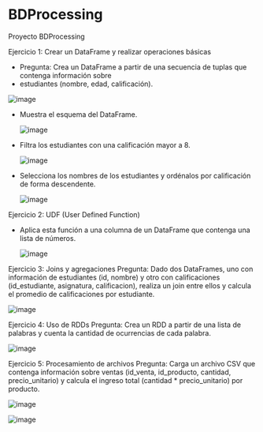 # BDProcessing
Proyecto BDProcessing

Ejercicio 1: Crear un DataFrame y realizar operaciones básicas
   * Pregunta: Crea un DataFrame a partir de una secuencia de tuplas que contenga información sobre
   * estudiantes (nombre, edad, calificación).

     
   ![image](https://github.com/user-attachments/assets/805b75b9-7f82-4923-a425-d36cab5b25cc)


   * Muestra el esquema del DataFrame.

     
     ![image](https://github.com/user-attachments/assets/d69ed4bd-aa5c-4d49-b93b-d2566892f6fa)

   * Filtra los estudiantes con una calificación mayor a 8.

     
     ![image](https://github.com/user-attachments/assets/1cd68c88-dfa9-4f5f-bb2a-6436e5f6bb66)

   * Selecciona los nombres de los estudiantes y ordénalos por calificación de forma descendente.

     
     ![image](https://github.com/user-attachments/assets/18e1222c-dbed-4594-a0f8-46a6952081a7)

Ejercicio 2: UDF (User Defined Function)
   * Aplica esta función a una columna de un DataFrame que contenga una lista de números.

     
     ![image](https://github.com/user-attachments/assets/7f4dcb1d-7bc3-4697-b5bd-9cce8cb7fed1)

Ejercicio 3: Joins y agregaciones
   Pregunta: Dado dos DataFrames,
   uno con información de estudiantes (id, nombre)
   y otro con calificaciones (id_estudiante, asignatura, calificacion),
   realiza un join entre ellos y calcula el promedio de calificaciones por estudiante.

   ![image](https://github.com/user-attachments/assets/e00787e0-15e8-48a0-8f2f-bd696c1d4d78)

Ejercicio 4: Uso de RDDs
   Pregunta: Crea un RDD a partir de una lista de palabras y cuenta la cantidad de ocurrencias de cada palabra.

![image](https://github.com/user-attachments/assets/6543c765-71a0-44bf-8077-bd79b9aac937)

Ejercicio 5: Procesamiento de archivos
  Pregunta: Carga un archivo CSV que contenga información sobre
            ventas (id_venta, id_producto, cantidad, precio_unitario)
            y calcula el ingreso total (cantidad * precio_unitario) por producto.


![image](https://github.com/user-attachments/assets/06ad63fb-a795-4980-a571-ad3c6aa9d93e)



![image](https://github.com/user-attachments/assets/1d62b40d-a77a-41f5-b465-dc86a3ce9b28)




